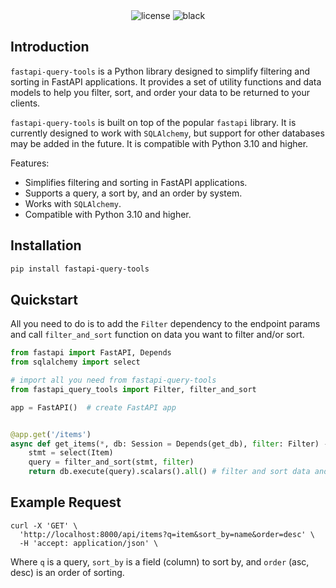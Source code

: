 <div align="center">
<img alt="license" src="https://img.shields.io/badge/License-MIT-lightgrey">
<img alt="black" src="https://img.shields.io/badge/code%20style-black-000000.svg">
</div>

## Introduction

`fastapi-query-tools` is a Python library designed to simplify filtering and sorting in FastAPI applications. 
It provides a set of utility functions and data models to help you filter, sort, and order your data to be returned to your clients.

`fastapi-query-tools` is built on top of the popular `fastapi` library. It is currently designed to work with `SQLAlchemy`, but support for other databases may be added in the future.
It is compatible with Python 3.10 and higher.

Features:
* Simplifies filtering and sorting in FastAPI applications.
* Supports a query, a sort by, and an order by system.
* Works with `SQLAlchemy`.
* Compatible with Python 3.10 and higher.

## Installation

```bash
pip install fastapi-query-tools
```

## Quickstart

All you need to do is to add the `Filter` dependency to the endpoint params and call `filter_and_sort` function
on data you want to filter and/or sort.

```py
from fastapi import FastAPI, Depends
from sqlalchemy import select

# import all you need from fastapi-query-tools
from fastapi_query_tools import Filter, filter_and_sort

app = FastAPI()  # create FastAPI app


@app.get('/items')
async def get_items(*, db: Session = Depends(get_db), filter: Filter) -> List[ItemOut]:
    stmt = select(Item)
    query = filter_and_sort(stmt, filter)
    return db.execute(query).scalars().all() # filter and sort data and return
```

## Example Request
    
```
curl -X 'GET' \
  'http://localhost:8000/api/items?q=item&sort_by=name&order=desc' \
  -H 'accept: application/json' \
```

Where `q` is a query, `sort_by` is a field (column) to sort by, and `order` (asc, desc) is an order of sorting.
